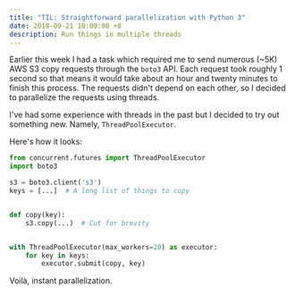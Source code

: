 ```yaml
---
title: "TIL: Straightforward parallelization with Python 3"
date: 2018-09-21 10:00:00 +8
description: Run things in multiple threads
---
```


Earlier this week I had a task which required me to send numerous (~5K) AWS S3
copy requests through the `boto3` API. Each request took roughly 1 second so
that means it would take about an hour and twenty minutes to finish this
process. The requests didn't depend on each other, so I decided to parallelize
the requests using threads.

I've had some experience with threads in the past but I decided to try out
something new. Namely, `ThreadPoolExecutor`.

Here's how it looks:

```python
from concurrent.futures import ThreadPoolExecutor
import boto3

s3 = boto3.client('s3')
keys = [...]  # A long list of things to copy


def copy(key):
    s3.copy(...)  # Cut for brevity


with ThreadPoolExecutor(max_workers=20) as executor:
    for key in keys:
        executor.submit(copy, key)
```

Voilà, instant parallelization.
